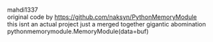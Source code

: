 mahdi1337<br>
original code by https://github.com/naksyn/PythonMemoryModule<br>
this isnt an actual project just a merged together gigantic abomination<br>
pythonmemorymodule.MemoryModule(data=buf)
